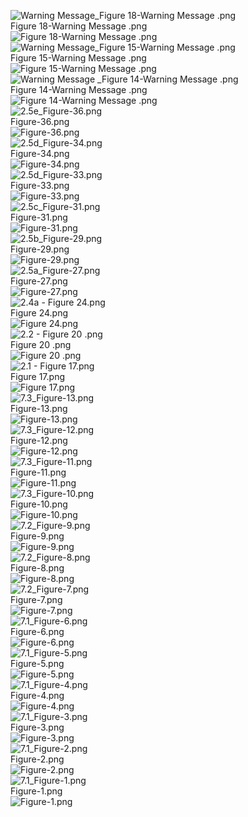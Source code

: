 ![Warning Message_Figure 18-Warning Message .png](https://raw.githubusercontent.com/ksteve3/ITFDN100_MOD07/master/docs/lib/Pickle/Warning%20messages/Figure%2018.png "Figure 18-Warning Message .png")<br/>Figure 18-Warning Message .png<br/>![Figure 18-Warning Message .png](../blob/master/docs/lib/Pickle/Warning%20messages/Figure%2018.png)  
![Warning Message_Figure 15-Warning Message .png](https://raw.githubusercontent.com/ksteve3/ITFDN100_MOD07/master/docs/lib/Pickle/Warning%20messages/Figure%2015.png "Figure 15-Warning Message .png")<br/>Figure 15-Warning Message .png<br/>![Figure 15-Warning Message .png](../blob/master/docs/lib/Pickle/Warning%20messages/Figure%2015.png)  
![Warning Message _Figure 14-Warning Message .png](https://raw.githubusercontent.com/ksteve3/ITFDN100_MOD07/master/docs/lib/Pickle/Warning%20messages/Figure%2014.png "Figure 14-Warning Message .png")<br/>Figure 14-Warning Message .png<br/>![Figure 14-Warning Message .png](../blob/master/docs/lib/Pickle/Warning%20messages/Figure%2014.png)  
![ 2.5e_Figure-36.png](https://raw.githubusercontent.com/ksteve3/ITFDN100_MOD07/master/docs/lib/Pickle/2.5/2.5e_Figure-36.png "Figure-36.png")<br/>Figure-36.png<br/>![Figure-36.png](../blob/master/docs/lib/Pickle/2.5/2.5e_Figure-36.png)  
![ 2.5d_Figure-34.png](https://raw.githubusercontent.com/ksteve3/ITFDN100_MOD07/master/docs/lib/Pickle/2.5/2.5d_Figure-34.png "Figure-34.png")<br/>Figure-34.png<br/>![Figure-34.png](../blob/master/docs/lib/Pickle/2.5/2.5d_Figure-34.png)  
![ 2.5d_Figure-33.png](https://raw.githubusercontent.com/ksteve3/ITFDN100_MOD07/master/docs/lib/Pickle/2.5/2.5d_Figure-33.png "Figure-33.png")<br/>Figure-33.png<br/>![Figure-33.png](../blob/master/docs/lib/Pickle/2.5/2.5d_Figure-33.png)  
![ 2.5c_Figure-31.png](https://raw.githubusercontent.com/ksteve3/ITFDN100_MOD07/master/docs/lib/Pickle/2.5/2.5c_Figure-31.png "Figure-31.png")<br/>Figure-31.png<br/>![Figure-31.png](../blob/master/docs/lib/Pickle/2.5/2.5c_Figure-31.png)  
![ 2.5b_Figure-29.png](https://raw.githubusercontent.com/ksteve3/ITFDN100_MOD07/master/docs/lib/Pickle/2.5/2.5b_Figure-29.png "Figure-29.png")<br/>Figure-29.png<br/>![Figure-29.png](../blob/master/docs/lib/Pickle/2.5/2.5b_Figure-29.png)  
![ 2.5a_Figure-27.png](https://raw.githubusercontent.com/ksteve3/ITFDN100_MOD07/master/docs/lib/Pickle/2.5/2.5a_Figure-27.png "Figure-27.png")<br/>Figure-27.png<br/>![Figure-27.png](../blob/master/docs/lib/Pickle/2.5/2.5a_Figure-27.png)  
![ 2.4a - Figure 24.png](https://raw.githubusercontent.com/ksteve3/ITFDN100_MOD07/master/docs/lib/Pickle/2.4/2.4a%20-%20Figure%2024.png "Figure 24.png")<br/>Figure 24.png<br/>![Figure 24.png](../blob/master/docs/lib/Pickle/2.4/2.4a%20-%20Figure%2024.png)  
![ 2.2 - Figure 20 .png](https://raw.githubusercontent.com/ksteve3/ITFDN100_MOD07/master/docs/lib/Pickle/2.2/2.2%20-%20Figure%2020%20.png "Figure 20 .png")<br/>Figure 20 .png<br/>![Figure 20 .png](../blob/master/docs/lib/Pickle/2.2/2.2%20-%20Figure%2020%20.png)  
![ 2.1 - Figure 17.png](https://raw.githubusercontent.com/ksteve3/ITFDN100_MOD07/master/docs/lib/Pickle/2.1/2.1%20-%20Figure%2017.png "Figure 17.png")<br/>Figure 17.png<br/>![Figure 17.png](../blob/master/docs/lib/Pickle/2.1/2.1%20-%20Figure%2017.png)  
![ 7.3_Figure-13.png](https://raw.githubusercontent.com/ksteve3/ITFDN100_MOD07/master/docs/lib/Exception%20Handling/7.3/7.3_Figure-13.png "Figure-13.png")<br/>Figure-13.png<br/>![Figure-13.png](../blob/master/docs/lib/Exception%20Handling/7.3/7.3_Figure-13.png)  
![ 7.3_Figure-12.png](https://raw.githubusercontent.com/ksteve3/ITFDN100_MOD07/master/docs/lib/Exception%20Handling/7.3/7.3_Figure-12.png "Figure-12.png")<br/>Figure-12.png<br/>![Figure-12.png](../blob/master/docs/lib/Exception%20Handling/7.3/7.3_Figure-12.png)  
![ 7.3_Figure-11.png](https://raw.githubusercontent.com/ksteve3/ITFDN100_MOD07/master/docs/lib/Exception%20Handling/7.3/7.3_Figure-11.png "Figure-11.png")<br/>Figure-11.png<br/>![Figure-11.png](../blob/master/docs/lib/Exception%20Handling/7.3/7.3_Figure-11.png)  
![ 7.3_Figure-10.png](https://raw.githubusercontent.com/ksteve3/ITFDN100_MOD07/master/docs/lib/Exception%20Handling/7.3/7.3_Figure-10.png "Figure-10.png")<br/>Figure-10.png<br/>![Figure-10.png](../blob/master/docs/lib/Exception%20Handling/7.3/7.3_Figure-10.png)  
![ 7.2_Figure-9.png](https://raw.githubusercontent.com/ksteve3/ITFDN100_MOD07/master/docs/lib/Exception%20Handling/7.2/7.2_Figure-9.png "Figure-9.png")<br/>Figure-9.png<br/>![Figure-9.png](../blob/master/docs/lib/Exception%20Handling/7.2/7.2_Figure-9.png)  
![ 7.2_Figure-8.png](https://raw.githubusercontent.com/ksteve3/ITFDN100_MOD07/master/docs/lib/Exception%20Handling/7.2/7.2_Figure-8.png "Figure-8.png")<br/>Figure-8.png<br/>![Figure-8.png](../blob/master/docs/lib/Exception%20Handling/7.2/7.2_Figure-8.png)  
![ 7.2_Figure-7.png](https://raw.githubusercontent.com/ksteve3/ITFDN100_MOD07/master/docs/lib/Exception%20Handling/7.2/7.2_Figure-7.png "Figure-7.png")<br/>Figure-7.png<br/>![Figure-7.png](../blob/master/docs/lib/Exception%20Handling/7.2/7.2_Figure-7.png)  
![ 7.1_Figure-6.png](https://raw.githubusercontent.com/ksteve3/ITFDN100_MOD07/master/docs/lib/Exception%20Handling/7.1/7.1_Figure-6.png "Figure-6.png")<br/>Figure-6.png<br/>![Figure-6.png](../blob/master/docs/lib/Exception%20Handling/7.1/7.1_Figure-6.png)  
![ 7.1_Figure-5.png](https://raw.githubusercontent.com/ksteve3/ITFDN100_MOD07/master/docs/lib/Exception%20Handling/7.1/7.1_Figure-5.png "Figure-5.png")<br/>Figure-5.png<br/>![Figure-5.png](../blob/master/docs/lib/Exception%20Handling/7.1/7.1_Figure-5.png)  
![ 7.1_Figure-4.png](https://raw.githubusercontent.com/ksteve3/ITFDN100_MOD07/master/docs/lib/Exception%20Handling/7.1/7.1_Figure-4.png "Figure-4.png")<br/>Figure-4.png<br/>![Figure-4.png](../blob/master/docs/lib/Exception%20Handling/7.1/7.1_Figure-4.png)  
![ 7.1_Figure-3.png](https://raw.githubusercontent.com/ksteve3/ITFDN100_MOD07/master/docs/lib/Exception%20Handling/7.1/7.1_Figure-3.png "Figure-3.png")<br/>Figure-3.png<br/>![Figure-3.png](../blob/master/docs/lib/Exception%20Handling/7.1/7.1_Figure-3.png)  
![ 7.1_Figure-2.png](https://raw.githubusercontent.com/ksteve3/ITFDN100_MOD07/master/docs/lib/Exception%20Handling/7.1/7.1_Figure-2.png "Figure-2.png")<br/>Figure-2.png<br/>![Figure-2.png](../blob/master/docs/lib/Exception%20Handling/7.1/7.1_Figure-2.png)  
![ 7.1_Figure-1.png](https://raw.githubusercontent.com/ksteve3/ITFDN100_MOD07/master/docs/lib/Exception%20Handling/7.1/7.1_Figure-1.png "Figure-1.png")<br/>Figure-1.png<br/>![Figure-1.png](../blob/master/docs/lib/Exception%20Handling/7.1/7.1_Figure-1.png)  
